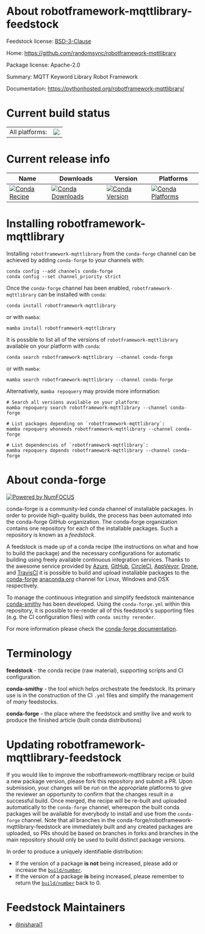 About robotframework-mqttlibrary-feedstock
==========================================

Feedstock license: [BSD-3-Clause](https://github.com/conda-forge/robotframework-mqttlibrary-feedstock/blob/main/LICENSE.txt)

Home: https://github.com/randomsync/robotframework-mqttlibrary

Package license: Apache-2.0

Summary: MQTT Keyword Library Robot Framework

Documentation: https://pythonhosted.org/robotframework-mqttlibrary/

Current build status
====================


<table><tr><td>All platforms:</td>
    <td>
      <a href="https://dev.azure.com/conda-forge/feedstock-builds/_build/latest?definitionId=21501&branchName=main">
        <img src="https://dev.azure.com/conda-forge/feedstock-builds/_apis/build/status/robotframework-mqttlibrary-feedstock?branchName=main">
      </a>
    </td>
  </tr>
</table>

Current release info
====================

| Name | Downloads | Version | Platforms |
| --- | --- | --- | --- |
| [![Conda Recipe](https://img.shields.io/badge/recipe-robotframework--mqttlibrary-green.svg)](https://anaconda.org/conda-forge/robotframework-mqttlibrary) | [![Conda Downloads](https://img.shields.io/conda/dn/conda-forge/robotframework-mqttlibrary.svg)](https://anaconda.org/conda-forge/robotframework-mqttlibrary) | [![Conda Version](https://img.shields.io/conda/vn/conda-forge/robotframework-mqttlibrary.svg)](https://anaconda.org/conda-forge/robotframework-mqttlibrary) | [![Conda Platforms](https://img.shields.io/conda/pn/conda-forge/robotframework-mqttlibrary.svg)](https://anaconda.org/conda-forge/robotframework-mqttlibrary) |

Installing robotframework-mqttlibrary
=====================================

Installing `robotframework-mqttlibrary` from the `conda-forge` channel can be achieved by adding `conda-forge` to your channels with:

```
conda config --add channels conda-forge
conda config --set channel_priority strict
```

Once the `conda-forge` channel has been enabled, `robotframework-mqttlibrary` can be installed with `conda`:

```
conda install robotframework-mqttlibrary
```

or with `mamba`:

```
mamba install robotframework-mqttlibrary
```

It is possible to list all of the versions of `robotframework-mqttlibrary` available on your platform with `conda`:

```
conda search robotframework-mqttlibrary --channel conda-forge
```

or with `mamba`:

```
mamba search robotframework-mqttlibrary --channel conda-forge
```

Alternatively, `mamba repoquery` may provide more information:

```
# Search all versions available on your platform:
mamba repoquery search robotframework-mqttlibrary --channel conda-forge

# List packages depending on `robotframework-mqttlibrary`:
mamba repoquery whoneeds robotframework-mqttlibrary --channel conda-forge

# List dependencies of `robotframework-mqttlibrary`:
mamba repoquery depends robotframework-mqttlibrary --channel conda-forge
```


About conda-forge
=================

[![Powered by
NumFOCUS](https://img.shields.io/badge/powered%20by-NumFOCUS-orange.svg?style=flat&colorA=E1523D&colorB=007D8A)](https://numfocus.org)

conda-forge is a community-led conda channel of installable packages.
In order to provide high-quality builds, the process has been automated into the
conda-forge GitHub organization. The conda-forge organization contains one repository
for each of the installable packages. Such a repository is known as a *feedstock*.

A feedstock is made up of a conda recipe (the instructions on what and how to build
the package) and the necessary configurations for automatic building using freely
available continuous integration services. Thanks to the awesome service provided by
[Azure](https://azure.microsoft.com/en-us/services/devops/), [GitHub](https://github.com/),
[CircleCI](https://circleci.com/), [AppVeyor](https://www.appveyor.com/),
[Drone](https://cloud.drone.io/welcome), and [TravisCI](https://travis-ci.com/)
it is possible to build and upload installable packages to the
[conda-forge](https://anaconda.org/conda-forge) [anaconda.org](https://anaconda.org/)
channel for Linux, Windows and OSX respectively.

To manage the continuous integration and simplify feedstock maintenance
[conda-smithy](https://github.com/conda-forge/conda-smithy) has been developed.
Using the ``conda-forge.yml`` within this repository, it is possible to re-render all of
this feedstock's supporting files (e.g. the CI configuration files) with ``conda smithy rerender``.

For more information please check the [conda-forge documentation](https://conda-forge.org/docs/).

Terminology
===========

**feedstock** - the conda recipe (raw material), supporting scripts and CI configuration.

**conda-smithy** - the tool which helps orchestrate the feedstock.
                   Its primary use is in the construction of the CI ``.yml`` files
                   and simplify the management of *many* feedstocks.

**conda-forge** - the place where the feedstock and smithy live and work to
                  produce the finished article (built conda distributions)


Updating robotframework-mqttlibrary-feedstock
=============================================

If you would like to improve the robotframework-mqttlibrary recipe or build a new
package version, please fork this repository and submit a PR. Upon submission,
your changes will be run on the appropriate platforms to give the reviewer an
opportunity to confirm that the changes result in a successful build. Once
merged, the recipe will be re-built and uploaded automatically to the
`conda-forge` channel, whereupon the built conda packages will be available for
everybody to install and use from the `conda-forge` channel.
Note that all branches in the conda-forge/robotframework-mqttlibrary-feedstock are
immediately built and any created packages are uploaded, so PRs should be based
on branches in forks and branches in the main repository should only be used to
build distinct package versions.

In order to produce a uniquely identifiable distribution:
 * If the version of a package **is not** being increased, please add or increase
   the [``build/number``](https://docs.conda.io/projects/conda-build/en/latest/resources/define-metadata.html#build-number-and-string).
 * If the version of a package **is** being increased, please remember to return
   the [``build/number``](https://docs.conda.io/projects/conda-build/en/latest/resources/define-metadata.html#build-number-and-string)
   back to 0.

Feedstock Maintainers
=====================

* [@nisharai1](https://github.com/nisharai1/)

